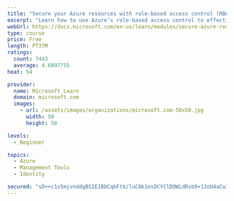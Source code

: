 ```yaml
---
title: "Secure your Azure resources with role-based access control (RBAC)"
excerpt: "Learn how to use Azure’s role-based access control to effectively manage your team’s access to Azure resources."
webUrl: https://docs.microsoft.com/en-us/learn/modules/secure-azure-resources-with-rbac/
type: course
price: Free
length: PT37M
ratings:
  count: 7443
  average: 4.6897755
heat: 54

provider:
  name: Microsoft Learn
  domain: microsoft.com
  images:
    - url: /assets/images/organizations/microsoft.com-50x50.jpg
      width: 50
      height: 50

levels:
  - Beginner

topics:
  - Azure
  - Management Tools
  - Identity

secured: "sD++c1s5mjvnddgBS2E1BbCqbFtk/luC8k1esDCYClDOWLdRsb9+13oU4aCwI9mtVs0qz7LRmV6Wy3KIIDDhpg9M4L9U8IV/mOwVkNNTpH8C05NDzsH1pzkhifBgre+8+E32Vh6t/JXW5yyugP4WnKhFMt6j9hcuV5ZWiOVpn2MRef87EAdYnblTD9nExJA7MaCpDKjlQqeQnmk7rl0VgrqOKbfqpyPVRx9LL3soD4m3zMDgAHDIqhVbG+MIBP+7rnut7wocnEId18f83nWmKErjmxG6bPi30d3Jzzx9A6J9nO0LuZ+4767K0+xGmgMyK9AaCH275nvez7QhbtVvOhmXIedNnGRgwNGUsCTSQWecDwvSkxtrvPKnKmzMlELX5jD5+zj/AeKykCPIgB4oLjRuk60XMQLwpeQDlNAEC0U=;2koBoY3WpPnEfs9ilDzscA=="
---
```


